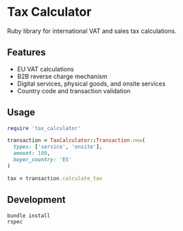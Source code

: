 # Tax Calculator

Ruby library for international VAT and sales tax calculations.

## Features
- EU VAT calculations
- B2B reverse charge mechanism
- Digital services, physical goods, and onsite services
- Country code and transaction validation

## Usage
```ruby
require 'tax_calculator'

transaction = TaxCalculator::Transaction.new(
  types: ['service', 'onsite'],
  amount: 100,
  buyer_country: 'ES'
)

tax = transaction.calculate_tax
```

## Development
```bash
bundle install
rspec
```
